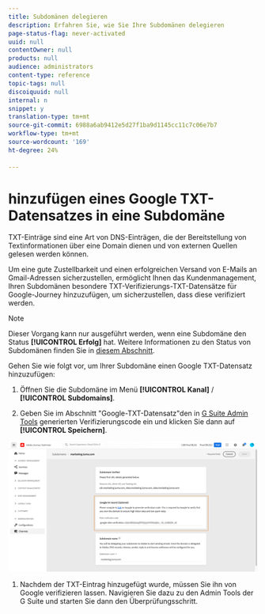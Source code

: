 ```yaml
---
title: Subdomänen delegieren
description: Erfahren Sie, wie Sie Ihre Subdomänen delegieren
page-status-flag: never-activated
uuid: null
contentOwner: null
products: null
audience: administrators
content-type: reference
topic-tags: null
discoiquuid: null
internal: n
snippet: y
translation-type: tm+mt
source-git-commit: 6988a6ab9412e5d27f1ba9d1145cc11c7c06e7b7
workflow-type: tm+mt
source-wordcount: '169'
ht-degree: 24%

---
```



# hinzufügen eines Google TXT-Datensatzes in eine Subdomäne

TXT-Einträge sind eine Art von DNS-Einträgen, die der Bereitstellung von Textinformationen über eine Domain dienen und von externen Quellen gelesen werden können.

Um eine gute Zustellbarkeit und einen erfolgreichen Versand von E-Mails an Gmail-Adressen sicherzustellen, ermöglicht Ihnen das Kundenmanagement, Ihren Subdomänen besondere TXT-Verifizierungs-TXT-Datensätze für Google-Journey hinzuzufügen, um sicherzustellen, dass diese verifiziert werden.

>[!NOTE]
>
> Dieser Vorgang kann nur ausgeführt werden, wenn eine Subdomäne den Status **[!UICONTROL Erfolg]** hat. Weitere Informationen zu den Status von Subdomänen finden Sie in [diesem Abschnitt](access-subdomains.md).

Gehen Sie wie folgt vor, um Ihrer Subdomäne einen Google TXT-Datensatz hinzuzufügen:

1. Öffnen Sie die Subdomäne im Menü **[!UICONTROL Kanal]** / **[!UICONTROL Subdomains]**.

1. Geben Sie im Abschnitt &quot;Google-TXT-Datensatz&quot;den in [G Suite Admin Tools](https://support.google.com/a/answer/183895) generierten Verifizierungscode ein und klicken Sie dann auf **[!UICONTROL Speichern]**.

![](../assets/subdomain-google-txt.png)

1. Nachdem der TXT-Eintrag hinzugefügt wurde, müssen Sie ihn von Google verifizieren lassen. Navigieren Sie dazu zu den Admin Tools der G Suite und starten Sie dann den Überprüfungsschritt.
